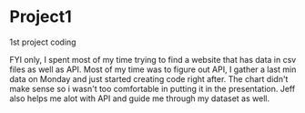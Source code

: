 # Project1
1st project coding 

FYI only, I spent most of my time trying to find a website that has data in csv files as well as API. Most of my time was to figure out API, I gather a last min data on Monday and just started creating code right after. The chart didn't make sense so i wasn't too comfortable in putting it in the presentation. 
Jeff also helps me alot with API and guide me through my dataset as well. 
